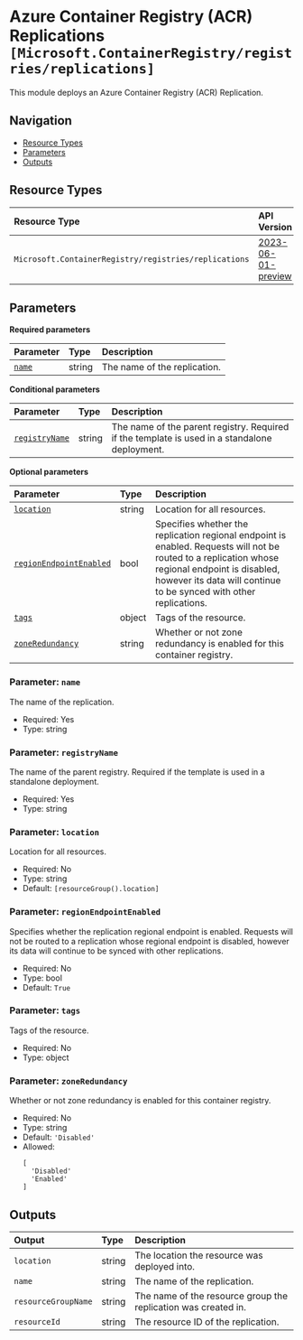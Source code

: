 # Azure Container Registry (ACR) Replications `[Microsoft.ContainerRegistry/registries/replications]`

This module deploys an Azure Container Registry (ACR) Replication.

## Navigation

- [Resource Types](#resource-types)
- [Parameters](#parameters)
- [Outputs](#outputs)

## Resource Types

| Resource Type | API Version |
| :-- | :-- |
| `Microsoft.ContainerRegistry/registries/replications` | [2023-06-01-preview](https://learn.microsoft.com/en-us/azure/templates/Microsoft.ContainerRegistry/registries/replications) |

## Parameters

**Required parameters**

| Parameter | Type | Description |
| :-- | :-- | :-- |
| [`name`](#parameter-name) | string | The name of the replication. |

**Conditional parameters**

| Parameter | Type | Description |
| :-- | :-- | :-- |
| [`registryName`](#parameter-registryname) | string | The name of the parent registry. Required if the template is used in a standalone deployment. |

**Optional parameters**

| Parameter | Type | Description |
| :-- | :-- | :-- |
| [`location`](#parameter-location) | string | Location for all resources. |
| [`regionEndpointEnabled`](#parameter-regionendpointenabled) | bool | Specifies whether the replication regional endpoint is enabled. Requests will not be routed to a replication whose regional endpoint is disabled, however its data will continue to be synced with other replications. |
| [`tags`](#parameter-tags) | object | Tags of the resource. |
| [`zoneRedundancy`](#parameter-zoneredundancy) | string | Whether or not zone redundancy is enabled for this container registry. |

### Parameter: `name`

The name of the replication.

- Required: Yes
- Type: string

### Parameter: `registryName`

The name of the parent registry. Required if the template is used in a standalone deployment.

- Required: Yes
- Type: string

### Parameter: `location`

Location for all resources.

- Required: No
- Type: string
- Default: `[resourceGroup().location]`

### Parameter: `regionEndpointEnabled`

Specifies whether the replication regional endpoint is enabled. Requests will not be routed to a replication whose regional endpoint is disabled, however its data will continue to be synced with other replications.

- Required: No
- Type: bool
- Default: `True`

### Parameter: `tags`

Tags of the resource.

- Required: No
- Type: object

### Parameter: `zoneRedundancy`

Whether or not zone redundancy is enabled for this container registry.

- Required: No
- Type: string
- Default: `'Disabled'`
- Allowed:
  ```Bicep
  [
    'Disabled'
    'Enabled'
  ]
  ```

## Outputs

| Output | Type | Description |
| :-- | :-- | :-- |
| `location` | string | The location the resource was deployed into. |
| `name` | string | The name of the replication. |
| `resourceGroupName` | string | The name of the resource group the replication was created in. |
| `resourceId` | string | The resource ID of the replication. |
